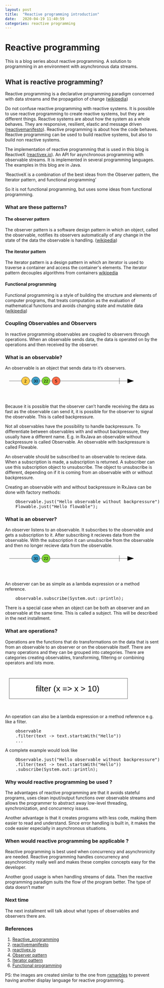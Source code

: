 ```yaml
---
layout: post
title:  "Reactive programming introduction"
date:   2020-04-19 11:40:59
categories: reactive programming
---
```

<html>
<body>

# Reactive programming

This is a blog series about reactive programming. A solution to programming in an environment with asynchronous data streams.

## What is reactive programming?

Reactive programming is a declarative programming paradigm concerned with data streams and the propagation of change (<a href="https://en.wikipedia.org/wiki/Reactive_programming">wikipedia</a>)

Do not confuse reactive programming with reactive systems. It is possible to use reactive programming to create reactive systems, but they are different things. Reactive systems are about how the system as a whole behaves. They are responsive, resilient, elastic and message driven (<a href="https://www.reactivemanifesto.org/">reactivemanifesto</a>). Reactive programming is about how the code behaves. Reactive programming can be used to build reactive systems, but also to build non reactive systems.

The implementation of reactive programming that is used in this blog is ReactiveX (<a href="http://reactivex.io">reactivex.io</a>). An API for asynchronous programming
with observable streams. It is implemented in several programming languages. The examples in this blog are in Java. 

‘ReactiveX is a combination of the best ideas from the Observer pattern, the Iterator pattern, and functional programming’

 
So it is not functional programming, but uses some ideas from functional programming. 

 

### What are these patterns?

#### The observer pattern

The observer pattern is a software design pattern in which an object, called the observable, notifies its observers automatically of any change in the state of the data the observable is handling. (<a href="https://en.wikipedia.org/wiki/Observer_pattern">wikipedia</a>) 

 

#### The iterator pattern

The iterator pattern is a design pattern in which an iterator is used to traverse a container and access the container's elements. The iterator pattern decouples algorithms from containers <a href="https://en.wikipedia.org/wiki/Iterator_pattern">wikipedia</a>

 

#### Functional programming

Functional programming is a style of building the structure and elements of computer programs, that treats computation as the evaluation of mathematical functions and avoids changing state and mutable data (<a href="https://en.wikipedia.org/wiki/Functional_programming">wikipedia</a>) 

 

### Coupling Observables and Observers

In reactive programming observables are coupled to observers through operations. When an observable sends data, the data is operated on by the operations and then received by the observer. 

### What is an observable?</h3> 

An observable is an object that sends data to it’s observers.  


<svg viewBox="0 0 660 120" width="440" height="80" xmlns="http://www.w3.org/2000/svg"><style>
    /* Note that the color of the text is set with the    *
     * fill property, the color property is for HTML only */
    .red { font: 40px serif; fill: red; }
    .small { font: 20px sans-serif; }
    .large { font: 40px sans-serif; }
    .yellowish {fill: rgb(255,203,70); }
    .blue {fill: rgb(62,161,203);}
    .green {fill: rgb(130,215,54);}
    .red {fill: rgb(255,105,70)};
    .operationbox {fill: white;stroke: black;font: 40px sans-serif;)};</style><g> <line x1="20" y1="30" x2="600" y2="30" stroke="black"></line><line x1="560" y1="15" x2="560" y2="45" stroke="black"></line><polygon points="600,20 630,30 600,40" fill="black" stroke="black"/></g><g> <circle class="yellowish" cx="100" cy="30" r="20" stroke="black" ></circle><text x="94" y="37" class="small">2</text></g><g> <circle class="blue" cx="150" cy="30" r="20" stroke="black" ></circle><text x="139" y="37" class="small">30</text></g><g> <circle class="green" cx="200" cy="30" r="20" stroke="black" ></circle><text x="189" y="37" class="small">22</text></g><g> <circle class="red" cx="250" cy="30" r="20" stroke="black" ></circle><text x="244" y="37" class="small">5</text></g>
</svg>
<br/>

Because it is possible that the observer can’t handle receiving the data as fast as the observable can send it, it is possible for the observer to signal the observable. This is called backpressure. 

Not all observables have the possibility to handle backpressure. To differentiate between observables with and without backpressure, they usually have a different name. E.g. in RxJava an observable without backpressure is called Observable. An observable with backpressure is called Flowable.  

An observable should be subscribed to an observable to recieve data. When a subscription is made, a subscription is returned. A subscriber can use this subscription object to unsubscribe. The object to unsubscribe is different, depending on if it is coming from an observable with or without backpressure.

Creating an observable with and without backpressure in RxJava can be done with factory methods:

<pre language="java">
    Observable.just("Hello observable without backpressure");
    Flowable.just("Hello flowable");
</pre>
 

### What is an observer?

An observer listens to an observable. It subscribes to the observable and gets a subscription to it. After subscribing it recieves data from the observable. With the subscription it can unsubscribe from the observable and then no longer recieve data from the observable.  

<svg viewBox="0 0 660 120" width="440" height="80" xmlns="http://www.w3.org/2000/svg"><style>
    /* Note that the color of the text is set with the    *
     * fill property, the color property is for HTML only */
    .red { font: 40px serif; fill: red; }
    .small { font: 20px sans-serif; }
    .large { font: 40px sans-serif; }
    .yellowish {fill: rgb(255,203,70); }
    .blue {fill: rgb(62,161,203);}
    .green {fill: rgb(130,215,54);}
    .red {fill: rgb(255,105,70)};
    .operationbox {fill: white;stroke: black;font: 40px sans-serif;)};</style><g> <line x1="20" y1="30" x2="600" y2="30" stroke="black"></line><line x1="560" y1="15" x2="560" y2="45" stroke="black"></line><polygon points="600,20 630,30 600,40" fill="black" stroke="black"/></g><g> <circle class="blue" cx="150" cy="30" r="20" stroke="black" ></circle><text x="139" y="37" class="small">30</text></g><g> <circle class="green" cx="200" cy="30" r="20" stroke="black" ></circle><text x="189" y="37" class="small">22</text></g>
</svg>


An observer can be as simple as a lambda expression or a method reference.
<pre language="java">
    observable.subscribe(System.out::println);
</pre>
 
 

There is a special case when an object can be both an observer and an observable at the same time. This is called a subject. This will be described in the next installment.

### What are operations?

Operations are the functions that do transformations on the data that is sent from an observable to an observer or on the observable itself. There are many operations and they can be grouped into categories. There are categories creating observables, transforming, filtering or combining operators and lots more. 

<svg viewBox="0 0 660 130" width="440" height="130" xmlns="http://www.w3.org/2000/svg"><style>
    /* Note that the color of the text is set with the    *
     * fill property, the color property is for HTML only */
    .red { font: 40px serif; fill: red; }
    .small { font: 20px sans-serif; }
    .large { font: 40px sans-serif; }
    .yellowish {fill: rgb(255,203,70); }
    .blue {fill: rgb(62,161,203);}
    .green {fill: rgb(130,215,54);}
    .red {fill: rgb(255,105,70)};
    .operationbox {fill: white;stroke: black;font: 40px sans-serif;)};</style><rect class="operationbox" fill="white" stroke="black" x="20" y="10" width="580" height="100" /><text x="150" y="74"      class="large">filter (x => x > 10)</text>
</svg>


An operation can also be a lambda expression or a method reference e.g. like a filter.

<pre language="java">
    observable
    .filter(text -> text.startsWith("Hello"))
    ...
</pre>

A complete example would look like
<pre language="java">
    Observable.just("Hello observable without backpressure")
    .filter(text -> text.startsWith("Hello"))
    .subscribe(System.out::println);
</pre>


### Why would reactive programming be used ?

The advantages of reactive programming are that it avoids stateful programs, uses clean input/output functions over observable streams and allows the programmer to abstract away low-level threading, synchronization, and concurrency issues. 

Another advantage is that it creates programs with less code, making them easier to read and understand. Since error handling is built in, it makes the code easier especially in asynchronous situations. 

 

 

### When would reactive programming be applicable ?

Reactive programming is best used when concurrency and asynchronicity are needed. Reactive programming handles concurrency and asynchronicity really well and makes these complex concepts easy for the developer.  

 

Another good usage is when handling streams of data. Then the reactive programming paradigm suits the flow of the program better. The type of data doesn’t matter 

 

### Next time

The next installment will talk about what types of observables and observers there are. 



### References

<ol>
    <li><a href="https://en.wikipedia.org/wiki/Reactive_programming">Reactive_programming</a></li>
    <li><a href="https://www.reactivemanifesto.org/">reactivemanifesto</a></li>
    <li><a href="http://reactivex.io">reactivex.io</a></li>
    <li><a href="https://en.wikipedia.org/wiki/Observer_pattern">Observer pattern</a></li>
    <li><a href="https://en.wikipedia.org/wiki/Iterator_pattern">Iterator pattern</a></li>
    <li><a href="https://en.wikipedia.org/wiki/Functional_programming">Functional programming</a></li> 
</ol>

PS: the images are created similar to the one from <a href="https://rxmarbles.com/">rxmarbles</a> to prevent having another display language for reactive programming.
</body>
</html>
